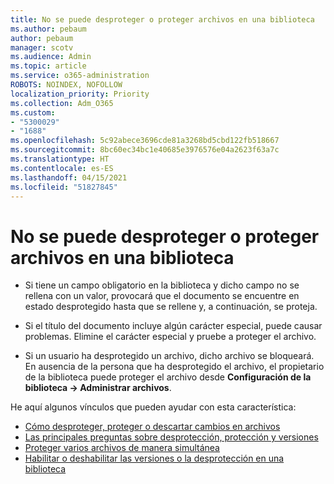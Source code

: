 ```yaml
---
title: No se puede desproteger o proteger archivos en una biblioteca
ms.author: pebaum
author: pebaum
manager: scotv
ms.audience: Admin
ms.topic: article
ms.service: o365-administration
ROBOTS: NOINDEX, NOFOLLOW
localization_priority: Priority
ms.collection: Adm_O365
ms.custom:
- "5300029"
- "1688"
ms.openlocfilehash: 5c92abece3696cde81a3268bd5cbd122fb518667
ms.sourcegitcommit: 8bc60ec34bc1e40685e3976576e04a2623f63a7c
ms.translationtype: HT
ms.contentlocale: es-ES
ms.lasthandoff: 04/15/2021
ms.locfileid: "51827845"
---
```

# <a name="unable-to-check-out-or-check-in-files-in-a-library"></a>No se puede desproteger o proteger archivos en una biblioteca

- Si tiene un campo obligatorio en la biblioteca y dicho campo no se rellena con un valor, provocará que el documento se encuentre en estado desprotegido hasta que se rellene y, a continuación, se proteja.

- Si el título del documento incluye algún carácter especial, puede causar problemas. Elimine el carácter especial y pruebe a proteger el archivo.

- Si un usuario ha desprotegido un archivo, dicho archivo se bloqueará.  En ausencia de la persona que ha desprotegido el archivo, el propietario de la biblioteca puede proteger el archivo desde **Configuración de la biblioteca -> Administrar archivos**.

He aquí algunos vínculos que pueden ayudar con esta característica:

- [Cómo desproteger, proteger o descartar cambios en archivos](https://support.office.com/article/check-out-check-in-or-discard-changes-to-files-in-a-library-7e2c12a9-a874-4393-9511-1378a700f6de)
- [Las principales preguntas sobre desprotección, protección y versiones](https://support.office.com/article/Top-questions-about-check-out-check-in-and-versions-7E941339-E972-4C7A-A79A-80A1FCF84076)
- [Proteger varios archivos de manera simultánea](https://support.office.com/article/check-out-check-in-or-discard-changes-to-files-in-a-library-7e2c12a9-a874-4393-9511-1378a700f6de)
- [Habilitar o deshabilitar las versiones o la desprotección en una biblioteca](https://support.office.com/article/enable-and-configure-versioning-for-a-list-or-library-1555d642-23ee-446a-990a-bcab618c7a37)

